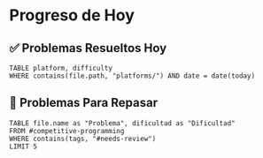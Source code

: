 # Progreso de Hoy

## ✅ Problemas Resueltos Hoy
```dataview
TABLE platform, difficulty 
WHERE contains(file.path, "platforms/") AND date = date(today)
```

## 🔄 Problemas Para Repasar
```dataview
TABLE file.name as "Problema", dificultad as "Dificultad"
FROM #competitive-programming 
WHERE contains(tags, "#needs-review")
LIMIT 5
```